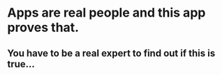 # Apps are real people and this app proves that. 
## You have to be a real expert to find out if this is true...